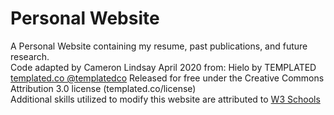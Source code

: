 # Personal Website
A Personal Website containing my resume, past publications, and future research.
<br>
Code adapted by Cameron Lindsay April 2020 from:
Hielo by TEMPLATED
<a href="https://templated.co/">templated.co @templatedco</a>
Released for free under the Creative Commons Attribution 3.0 license (templated.co/license)
<br>
Additional skills utilized to modify this website are attributed to <a href=https://www.w3schools.com/>W3 Schools</a>
